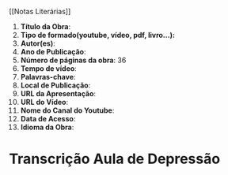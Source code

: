 [[Notas Literárias]]
1. **Título da Obra**: 
2. **Tipo de formado(youtube, vídeo, pdf, livro...):** 
3. **Autor(es)**: 
4. **Ano de Publicação**: 
7. **Número de páginas da obra**: 36
8. **Tempo de vídeo**: 
9. **Palavras-chave**: 
10. **Local de Publicação**:  
11. **URL da Apresentação**: 
12. **URL do Vídeo**:
13. **Nome do Canal do Youtube**:
15. **Data de Acesso**: 
16. **Idioma da Obra**: 
 
# Transcrição Aula de Depressão
